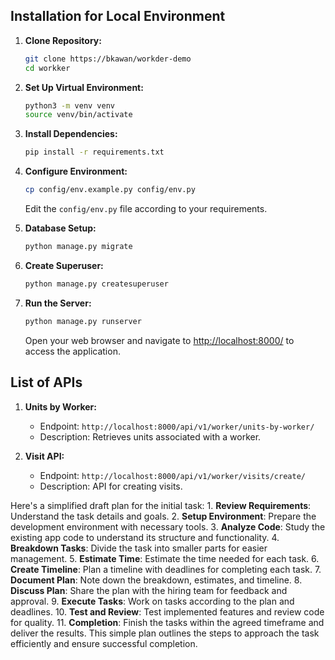 ## Installation for Local Environment

1. **Clone Repository:**
    ```bash
    git clone https://bkawan/workder-demo
    cd workker
    ```

2. **Set Up Virtual Environment:**
    ```bash
    python3 -m venv venv
    source venv/bin/activate
    ```

3. **Install Dependencies:**
    ```bash
    pip install -r requirements.txt
    ```

4. **Configure Environment:**
    ```bash
    cp config/env.example.py config/env.py
    ```
    Edit the `config/env.py` file according to your requirements.

5. **Database Setup:**
    ```bash
    python manage.py migrate
    ```

6. **Create Superuser:**
    ```bash
    python manage.py createsuperuser
    ```

7. **Run the Server:**
    ```bash
    python manage.py runserver
    ```
    Open your web browser and navigate to [http://localhost:8000/](http://localhost:8000/) to access the application.


## List of APIs

1. **Units by Worker:**
   - Endpoint: `http://localhost:8000/api/v1/worker/units-by-worker/`
   - Description: Retrieves units associated with a worker.

2. **Visit API:**
   - Endpoint: `http://localhost:8000/api/v1/worker/visits/create/`
   - Description: API for creating visits.


Here's a simplified draft plan for the initial task:  1. **Review Requirements**: Understand the task details and goals.  2. **Setup Environment**: Prepare the development environment with necessary tools.  3. **Analyze Code**: Study the existing app code to understand its structure and functionality.  4. **Breakdown Tasks**: Divide the task into smaller parts for easier management.  5. **Estimate Time**: Estimate the time needed for each task.  6. **Create Timeline**: Plan a timeline with deadlines for completing each task.  7. **Document Plan**: Note down the breakdown, estimates, and timeline.  8. **Discuss Plan**: Share the plan with the hiring team for feedback and approval.  9. **Execute Tasks**: Work on tasks according to the plan and deadlines.  10. **Test and Review**: Test implemented features and review code for quality.  11. **Completion**: Finish the tasks within the agreed timeframe and deliver the results.  This simple plan outlines the steps to approach the task efficiently and ensure successful completion.